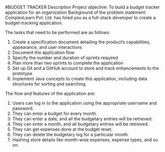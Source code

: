 #BUDGET TRACKER
Description
Project objective:
To build a budget tracker application for an organization
Background of the problem statement:
                  ComplexLearn Pvt. Ltd. has hired you as a full-stack developer to create a budget-tracking application.

The tasks that need to be performed are as follows:

1. Create a specification document detailing the product’s capabilities, appearance, and user interactions
2. Document the application flow
3. Specify the number and duration of sprints required
4. Plan more than two sprints to complete the application
5. Set up Git and a GitHub account to store and track enhancements to the prototype
6. Implement Java concepts to create this application, including data structures for sorting and searching
 
 The flow and features of the application are:

1. Users can log in to the application using the appropriate username and password.
2. They can enter a budget for every month.
3. They can enter a date, and all the budgetary entries will be retrieved.
4. They can enter a month, and all budgetary entries will be retrieved.
5. They can get expenses done at the budget reset.
6. They can delete the budgetary log for a particular month.
7. Hashing store details like month-wise expenses, expense types, and so on.
